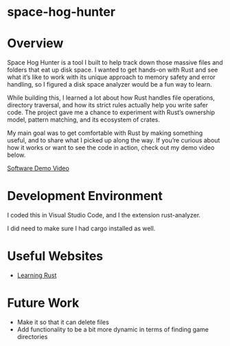 # space-hog-hunter
# Overview

Space Hog Hunter is a tool I built to help track down those massive files and folders that eat up disk space. I wanted to get hands-on with Rust and see what it’s like to work with its unique approach to memory safety and error handling, so I figured a disk space analyzer would be a fun way to learn.

While building this, I learned a lot about how Rust handles file operations, directory traversal, and how its strict rules actually help you write safer code. The project gave me a chance to experiment with Rust’s ownership model, pattern matching, and its ecosystem of crates.

My main goal was to get comfortable with Rust by making something useful, and to share what I picked up along the way. If you’re curious about how it works or want to see the code in action, check out my demo video below.

[Software Demo Video](http://youtube.link.goes.here)

# Development Environment

I coded this in Visual Studio Code, and I the extension rust-analyzer.

I did need to make sure I had cargo installed as well.

# Useful Websites

- [Learning Rust](https://www.rust-lang.org/learn)

# Future Work

- Make it so that it can delete files
- Add functionality to be a bit more dynamic in terms of finding game directories